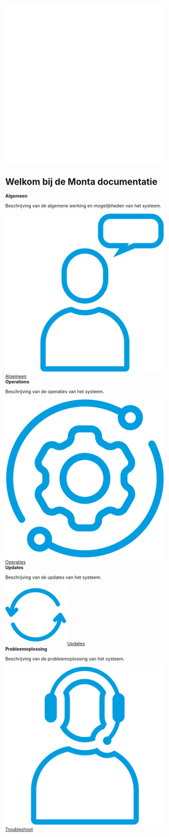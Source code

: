 <div class="scrollable-section">

<div class="jumbotron">
    <img class="Monta_Car_Package img-responsive" src="Attachments/Monta-Man-Icon.png" alt="Monta-Man-Icon.png" style="display: block;">
    <h1 class="header-title">Welkom bij de Monta documentatie</h1>
</div>


 <div class="container_s">
    <div class="row_s">
      <div class="col-lg-4 col-md-6 col-sm-12 custom-offset">
        <div class="AlgemeenColumn">
          <strong class="TextInsideButton-Algemeen">Algemeen</strong>
          <p class="DescriptionInButton-Algemeen">Beschrijving van de algemene werking en mogelijkheden van het systeem.</p>
          <img src="Attachments/AlgemeenIcon.svg" alt="Montalaptop SVG" class="Monta_Laptop_Package">
          <a class="Algemeen-Knop" href="/Algemene-Informatie">Algemeen</a>
        </div>
      </div>
      <div class="col-lg-4 col-md-6 col-sm-12 custom-offset">
        <div class="OperationsColumn">
          <strong class="TextInsideButton-Operations">Operations</strong>
          <p class="DescriptionInButton-Operations">Beschrijving van de operaties van het systeem.</p>
          <img src="Attachments/operations.svg" alt="Montalaptop SVG" class="Monta_operations_Package">
          <a class="Operations-Knop" href="/Operations">Operaties</a>
        </div>
      </div>
      <div class="col-lg-4 col-md-6 col-sm-12 custom-offset">
        <div class="UpdatesColumn">
          <strong class="TextInsideButton-Updates">Updates</strong>
          <p class="DescriptionInButton-Updates">Beschrijving van de updates van het systeem.</p>
          <img src="Attachments/updates.png" alt="updates SVG" class="Monta_updates_Package">
          <a class="Updates-Knop" href="/Updates">Updates</a>
        </div>
      </div>
      <div class="col-lg-4 col-md-6 col-sm-12 custom-offset">
        <div class="TroubleshootColumn">
          <strong class="TextInsideButton-Troubleshoot">Probleemoplossing</strong>
          <p class="DescriptionInButton-Troubleshoot">Beschrijving van de probleemoplossing van het systeem.</p>
          <img src="Attachments/troubleshooting.svg" alt="Troubleshooting SVG" class="Monta_troubleshooting_Package">
          <a class="Troubleshoot-Knop" href="/Troubleshooting">Troubleshoot</a>
        </div>
      </div>
    </div>

<br/><br/>


</div>